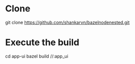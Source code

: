 # Clone
git clone https://github.com/shankarvn/bazelnodenested.git

# Execute the build
cd app-ui
bazel build //:app_ui